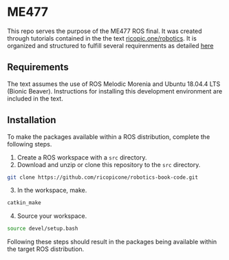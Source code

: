 # ME477

This repo serves the purpose of the ME477 ROS final. It was created through tutorials contained in the the text [ricopic.one/robotics](http://ricopic.one/robotics). It is organized and structured to fulfill several requirenments as detailed [here](http://ricopic.one/courses/robotics_mini_course/#final-project)

## Requirements

The text assumes the use of ROS Melodic Morenia and Ubuntu 18.04.4 LTS (Bionic Beaver). Instructions for installing this development environment are included in the text.

## Installation

To make the packages available within a ROS distribution, complete the following steps.

1. Create a ROS workspace with a `src` directory.
2. Download and unzip or clone this repository to the `src` directory.
```bash
git clone https://github.com/ricopicone/robotics-book-code.git
```
3. In the workspace, make.
```bash
catkin_make
```
4. Source your workspace.
```bash
source devel/setup.bash
```
Following these steps should result in the packages being available within the target ROS distribution.

